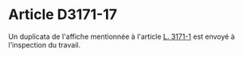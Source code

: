# Article D3171-17

  
Un duplicata de l'affiche mentionnée à l'article [L. 3171-1][1] est envoyé à l'inspection du travail.

 [1]: /affichCodeArticle.do?cidTexte=LEGITEXT000006072050&idArticle=LEGIARTI000006902804&dateTexte=&categorieLien=cid
